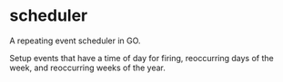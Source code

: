 scheduler
=========

A repeating event scheduler in GO.

Setup events that have a time of day for firing, reoccurring days of the week, and reoccurring weeks of the year.
